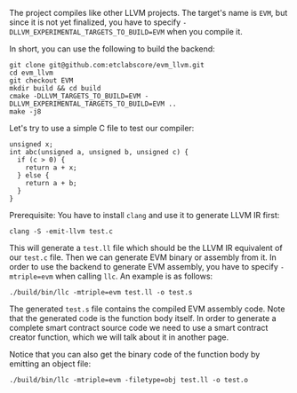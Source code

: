The project compiles like other LLVM projects. The target's name is `EVM`, but since it is not yet finalized, you have to specify `-DLLVM_EXPERIMENTAL_TARGETS_TO_BUILD=EVM` when you compile it.

In short,  you can use the following to build the backend:
```
git clone git@github.com:etclabscore/evm_llvm.git
cd evm_llvm
git checkout EVM
mkdir build && cd build
cmake -DLLVM_TARGETS_TO_BUILD=EVM -DLLVM_EXPERIMENTAL_TARGETS_TO_BUILD=EVM ..
make -j8
```

Let's try to use a simple C file to test our compiler:
```
unsigned x;
int abc(unsigned a, unsigned b, unsigned c) {
  if (c > 0) {
    return a + x;
  } else {
    return a + b;
  }
}
```

Prerequisite: You have to install `clang` and use it to generate LLVM IR first:
```
clang -S -emit-llvm test.c
```

This will generate a `test.ll` file which should be the LLVM IR equivalent of our `test.c` file. Then we can generate EVM binary or assembly from it. In order to use the backend to generate EVM assembly, you have to specify `-mtriple=evm` when calling `llc`. An example is as follows:
```
./build/bin/llc -mtriple=evm test.ll -o test.s
```

The generated `test.s` file contains the compiled EVM assembly code. Note that the generated code is the function body itself. In order to generate a complete smart contract source code we need to use a smart contract creator function, which we will talk about it in another page.

Notice that you can also get the binary code of the function body by emitting an object file:
```
./build/bin/llc -mtriple=evm -filetype=obj test.ll -o test.o
```


